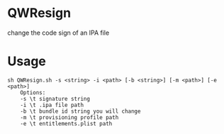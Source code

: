 # QWResign
change the code sign of an IPA file

# Usage
```
sh QWResign.sh -s <string> -i <path> [-b <string>] [-m <path>] [-e <path>]
    Options:
    -s \t signature string
    -i \t .ipa file path
    -b \t bundle id string you will change
    -m \t provisioning profile path
    -e \t entitlements.plist path

```
